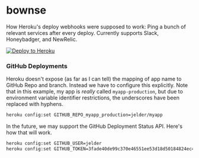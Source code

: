 # bownse
How Heroku's deploy webhooks were supposed to work: Ping a bunch of relevant services after every deploy. Currently supports Slack, Honeybadger, and NewRelic.

[![Deploy to Heroku](https://www.herokucdn.com/deploy/button.png)](https://heroku.com/deploy)

### GitHub Deployments

Heroku doesn't expose (as far as I can tell) the mapping of app name to GitHub Repo and branch. Instead we have to configure this explicitly. Note that in this example, my app is _really_ called `myapp-production`, but due to environment variable identifier restrictions, the underscores have been replaced with hyphens.

```bash
heroku config:set GITHUB_REPO_myapp_production=jelder/myapp             --app my-bownse-instance
```

In the future, we may support the GitHub Deployment Status API. Here's how that will work.

```bash
heroku config:set GITHUB_USER=jelder                                    --app my-bownse-instance
heroku config:set GITHUB_TOKEN=3fade40de99c370e46551ee53d18d50184824ec4 --app my-bownse-instance
```

